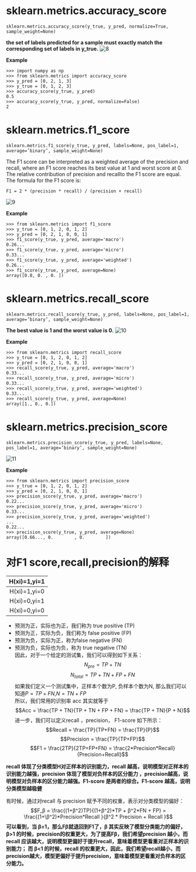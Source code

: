 # sklearn.metrics.accuracy_score
```
sklearn.metrics.accuracy_score(y_true, y_pred, normalize=True, sample_weight=None)
```
**the set of labels predicted for a sample must exactly match the corresponding set of labels in y_true.**
![8](https://github.com/Pythonboy/Image/blob/master/SK/8.jpg?raw=true)

**Example**
```
>>> import numpy as np
>>> from sklearn.metrics import accuracy_score
>>> y_pred = [0, 2, 1, 3]
>>> y_true = [0, 1, 2, 3]
>>> accuracy_score(y_true, y_pred)
0.5
>>> accuracy_score(y_true, y_pred, normalize=False)
2
```

# sklearn.metrics.f1_score
```
sklearn.metrics.f1_score(y_true, y_pred, labels=None, pos_label=1, average=’binary’, sample_weight=None)
```
The F1 score can be interpreted as a weighted average of the precision and recall, where an F1 score reaches its 
best value at 1 and worst score at 0. The relative contribution of precision and recallto the F1 score are equal.
The formula for the F1 score is:
```
F1 = 2 * (precision * recall) / (precision + recall)
```

![9](https://github.com/Pythonboy/Image/blob/master/SK/9.jpg?raw=true)


**Example**
```
>>> from sklearn.metrics import f1_score
>>> y_true = [0, 1, 2, 0, 1, 2]
>>> y_pred = [0, 2, 1, 0, 0, 1]
>>> f1_score(y_true, y_pred, average='macro')  
0.26...
>>> f1_score(y_true, y_pred, average='micro')  
0.33...
>>> f1_score(y_true, y_pred, average='weighted')  
0.26...
>>> f1_score(y_true, y_pred, average=None)
array([0.8, 0. , 0. ])
```

# sklearn.metrics.recall_score
```
sklearn.metrics.recall_score(y_true, y_pred, labels=None, pos_label=1, average=’binary’, sample_weight=None)
```
**The best value is 1 and the worst value is 0.**
![10](https://github.com/Pythonboy/Image/blob/master/SK/10.jpg?raw=true)

**Example**
```
>>> from sklearn.metrics import recall_score
>>> y_true = [0, 1, 2, 0, 1, 2]
>>> y_pred = [0, 2, 1, 0, 0, 1]
>>> recall_score(y_true, y_pred, average='macro')  
0.33...
>>> recall_score(y_true, y_pred, average='micro')  
0.33...
>>> recall_score(y_true, y_pred, average='weighted')  
0.33...
>>> recall_score(y_true, y_pred, average=None)
array([1., 0., 0.])
```

# sklearn.metrics.precision_score
```
sklearn.metrics.precision_score(y_true, y_pred, labels=None, pos_label=1, average=’binary’, sample_weight=None)
```
![11](https://github.com/Pythonboy/Image/blob/master/SK/11.jpg?raw=true)

**Example**
```
>>> from sklearn.metrics import precision_score
>>> y_true = [0, 1, 2, 0, 1, 2]
>>> y_pred = [0, 2, 1, 0, 0, 1]
>>> precision_score(y_true, y_pred, average='macro')  
0.22...
>>> precision_score(y_true, y_pred, average='micro')  
0.33...
>>> precision_score(y_true, y_pred, average='weighted')
... 
0.22...
>>> precision_score(y_true, y_pred, average=None)  
array([0.66..., 0.        , 0.        ])
```

# 对F1 score,recall,precision的解释

|H(xi)=1,yi=1|
|:-:|
|H(xi)=1,yi=0|
|H(xi)=0,yi=1|
|H(xi)=0,yi=0|
- 预测为正，实际也为正，我们称为 true positive (TP)
- 预测为正，实际为负，我们称为 false positive (FP)
- 预测为负，实际为正，称为false negative (FN)
- 预测为负，实际也为负，称为 true negative (TN)   
因此，对于一个给定的测试集，我们可以得到如下关系：
$$N_{pre} = TP + TN$$
$$N_{total} = TP + TN + FP + FN$$
如果我们定义一个测试集中，正样本个数为P, 负样本个数为N, 那么我们可以知道$P=TP+FN$,$N=TN+FP$   
所以，我们常用的识别率 acc 其实就等于 
$$Acc = \frac{TP + TN}{TP + TN + FP + FN} = \frac{TP + TN}{P + N}$$
进一步，我们可以定义recall ，precision， F1-score 如下所示：
$$Recall = \frac{TP}{TP+FN} = \frac{TP}{P}$$
$$Precision = \frac{TP}{TP+FP}$$
$$F1 = \frac{2TP}{2TP+FP+FN} = \frac{2*Precision*Recall}{Precision+Recall}$$

**recall 体现了分类模型H对正样本的识别能力，recall 越高，说明模型对正样本的识别能力越强，precision 体现了模型对负样本的区分能力
，precision越高，说明模型对负样本的区分能力越强。F1-score 是两者的综合。F1-score 越高，说明分类模型越稳健**

有时候，通过对recall 与 precision 赋予不同的权重，表示对分类模型的偏好：
$$F_β = \frac{(1+β^2)TP}{(1+β^2)*TP + β^2*FN + FP} = \frac{(1+\β^2)*Precision*Recall }{β^2 * Precision + Recall }$$
**可以看到，当 β=1，那么Fβ就退回到F1了，β 其实反映了模型分类能力的偏好，β>1 的时候，precision的权重更大，为了提高Fβ，我们希望precision 越小，而recall 应该越大，说明模型更偏好于提升recall，意味着模型更看重对正样本的识别能力； 而 β<1 的时候，recall 的权重更大，因此，我们希望recall越小，而precision越大，模型更偏好于提升precision，意味着模型更看重对负样本的区分能力。**














